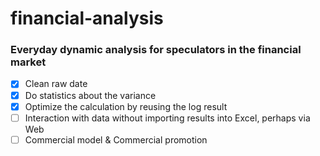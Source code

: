 # financial-analysis
### Everyday dynamic analysis for speculators in the financial market
- [x] Clean raw date
- [x] Do statistics about the variance
- [x] Optimize the calculation by reusing the log result
- [ ] Interaction with data without importing results into Excel, perhaps via Web
- [ ] Commercial model & Commercial promotion
